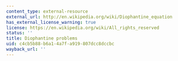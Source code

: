 ```yaml
---
content_type: external-resource
external_url: http://en.wikipedia.org/wiki/Diophantine_equation
has_external_license_warning: true
license: https://en.wikipedia.org/wiki/All_rights_reserved
status: ''
title: Diophantine problems
uid: c4cb5b88-b6a1-4a7f-a919-807dcc8dccbc
wayback_url: ''
---
```

